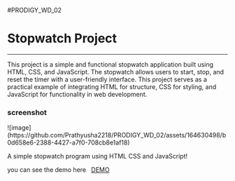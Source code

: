 #PRODIGY_WD_02
# Stopwatch Project
----------------------------
<p>This project is a simple and functional stopwatch application built using HTML, CSS, and JavaScript. The stopwatch allows users to start, stop, and reset the timer with a user-friendly interface. This project serves as a practical example of integrating HTML for structure, CSS for styling, and JavaScript for functionality in web development.</p>
<h3>screenshot</h3>
![image](https://github.com/Prathyusha2218/PRODIGY_WD_02/assets/164630498/b0d658e6-2388-4427-a7f0-708cb8e1af18)


A simple stopwatch program using HTML CSS and JavaScript!
<p>you can see the demo here &nbsp; <a href="https://prathyusha2218.github.io/PRODIGY_WD_02/">DEMO </a></p>
